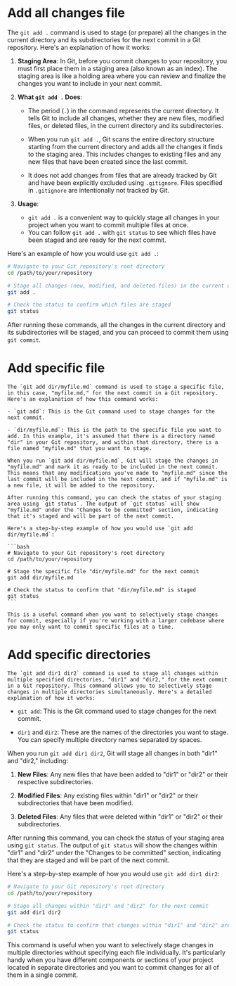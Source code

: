 # Add all changes file 

The `git add .` command is used to stage (or prepare) all the changes in the current directory and its subdirectories for the next commit in a Git repository. Here's an explanation of how it works:

1. **Staging Area**: In Git, before you commit changes to your repository, you must first place them in a staging area (also known as an index). The staging area is like a holding area where you can review and finalize the changes you want to include in your next commit.

2. **What `git add .` Does**:
   - The period (`.`) in the command represents the current directory. It tells Git to include all changes, whether they are new files, modified files, or deleted files, in the current directory and its subdirectories.
   - When you run `git add .`, Git scans the entire directory structure starting from the current directory and adds all the changes it finds to the staging area. This includes changes to existing files and any new files that have been created since the last commit.

   - It does not add changes from files that are already tracked by Git and have been explicitly excluded using `.gitignore`. Files specified in `.gitignore` are intentionally not tracked by Git.

3. **Usage**:
   - `git add .` is a convenient way to quickly stage all changes in your project when you want to commit multiple files at once.
   - You can follow `git add .` with `git status` to see which files have been staged and are ready for the next commit.

Here's an example of how you would use `git add .`:

```bash
# Navigate to your Git repository's root directory
cd /path/to/your/repository

# Stage all changes (new, modified, and deleted files) in the current directory and its subdirectories
git add .

# Check the status to confirm which files are staged
git status
```

After running these commands, all the changes in the current directory and its subdirectories will be staged, and you can proceed to commit them using `git commit`.


# Add specific file 

    The `git add dir/myfile.md` command is used to stage a specific file, in this case, "myfile.md," for the next commit in a Git repository. Here's an explanation of how this command works:

    - `git add`: This is the Git command used to stage changes for the next commit.

    - `dir/myfile.md`: This is the path to the specific file you want to add. In this example, it's assumed that there is a directory named "dir" in your Git repository, and within that directory, there is a file named "myfile.md" that you want to stage.

    When you run `git add dir/myfile.md`, Git will stage the changes in "myfile.md" and mark it as ready to be included in the next commit. This means that any modifications you've made to "myfile.md" since the last commit will be included in the next commit, and if "myfile.md" is a new file, it will be added to the repository.

    After running this command, you can check the status of your staging area using `git status`. The output of `git status` will show "myfile.md" under the "Changes to be committed" section, indicating that it's staged and will be part of the next commit.

    Here's a step-by-step example of how you would use `git add dir/myfile.md`:

    ```bash
    # Navigate to your Git repository's root directory
    cd /path/to/your/repository

    # Stage the specific file "dir/myfile.md" for the next commit
    git add dir/myfile.md

    # Check the status to confirm that "dir/myfile.md" is staged
    git status
    ```

    This is a useful command when you want to selectively stage changes for commit, especially if you're working with a larger codebase where you may only want to commit specific files at a time.


# Add specific directories
    The `git add dir1 dir2` command is used to stage all changes within multiple specified directories, "dir1" and "dir2," for the next commit in a Git repository. This command allows you to selectively stage changes in multiple directories simultaneously. Here's a detailed explanation of how it works:

- `git add`: This is the Git command used to stage changes for the next commit.

- `dir1` and `dir2`: These are the names of the directories you want to stage. You can specify multiple directory names separated by spaces.

When you run `git add dir1 dir2`, Git will stage all changes in both "dir1" and "dir2," including:

1. **New Files**: Any new files that have been added to "dir1" or "dir2" or their respective subdirectories.

2. **Modified Files**: Any existing files within "dir1" or "dir2" or their subdirectories that have been modified.

3. **Deleted Files**: Any files that were deleted within "dir1" or "dir2" or their subdirectories.

After running this command, you can check the status of your staging area using `git status`. The output of `git status` will show the changes within "dir1" and "dir2" under the "Changes to be committed" section, indicating that they are staged and will be part of the next commit.

Here's a step-by-step example of how you would use `git add dir1 dir2`:

```bash
# Navigate to your Git repository's root directory
cd /path/to/your/repository

# Stage all changes within "dir1" and "dir2" for the next commit
git add dir1 dir2

# Check the status to confirm that changes within "dir1" and "dir2" are staged
git status
```

This command is useful when you want to selectively stage changes in multiple directories without specifying each file individually. It's particularly handy when you have different components or sections of your project located in separate directories and you want to commit changes for all of them in a single commit.